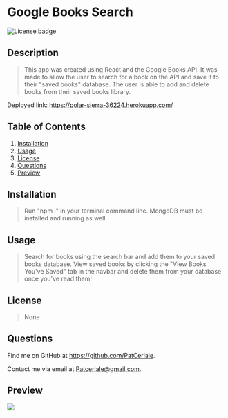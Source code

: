 # **Google Books Search**

![License badge](https://img.shields.io/badge/license-None-success)

## **Description**

> This app was created using React and the Google Books API. It was made to allow the user to search for a book on the API and save it to their "saved books" database. The user is able to add and delete books from their saved books library.

Deployed link: https://polar-sierra-36224.herokuapp.com/

## **Table of Contents**

1. [Installation](#installation)
1. [Usage](#usage)
1. [License](#license)
1. [Questions](#questions)
1. [Preview](#preview)

## **Installation**

> Run "npm i" in your terminal command line. MongoDB must be installed and running as well

## **Usage**

> Search for books using the search bar and add them to your saved books database. View saved books by clicking the "View Books You've Saved" tab in the navbar and delete them from your database once you've read them!

## **License**

> None

## **Questions**

Find me on GitHub at https://github.com/PatCeriale.

Contact me via email at Patceriale@gmail.com.

## **Preview**

![ ](https://user-images.githubusercontent.com/68709356/99287050-9c206300-27ee-11eb-976a-1b039944ae77.png)
